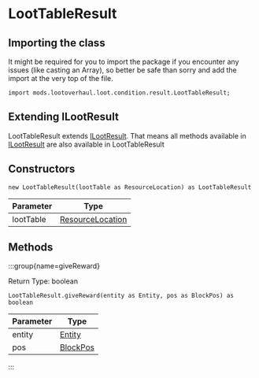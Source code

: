 # LootTableResult

## Importing the class

It might be required for you to import the package if you encounter any issues (like casting an Array), so better be safe than sorry and add the import at the very top of the file.
```zenscript
import mods.lootoverhaul.loot.condition.result.LootTableResult;
```


## Extending ILootResult

LootTableResult extends [ILootResult](/mods/lootoverhaul/loot/condition/result/ILootResult). That means all methods available in [ILootResult](/mods/lootoverhaul/loot/condition/result/ILootResult) are also available in LootTableResult

## Constructors


```zenscript
new LootTableResult(lootTable as ResourceLocation) as LootTableResult
```
| Parameter |                            Type                            |
|-----------|------------------------------------------------------------|
| lootTable | [ResourceLocation](/vanilla/api/resource/ResourceLocation) |



## Methods

:::group{name=giveReward}

Return Type: boolean

```zenscript
LootTableResult.giveReward(entity as Entity, pos as BlockPos) as boolean
```

| Parameter |                    Type                     |
|-----------|---------------------------------------------|
| entity    | [Entity](/vanilla/api/entity/Entity)        |
| pos       | [BlockPos](/vanilla/api/util/math/BlockPos) |


:::


